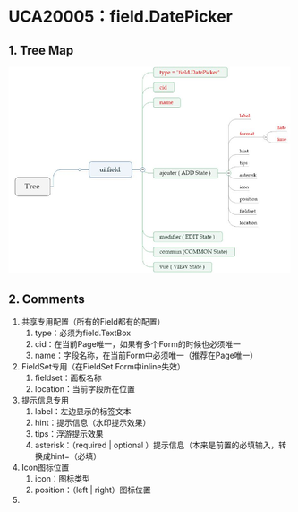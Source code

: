 # UCA20005：field.DatePicker

## 1. Tree Map

![](/engine/spec/component/img/field-004-01.JPG)

## 2. Comments

1. 共享专用配置（所有的Field都有的配置）
   1. type：必须为field.TextBox
   2. cid：在当前Page唯一，如果有多个Form的时候也必须唯一
   3. name：字段名称，在当前Form中必须唯一（推荐在Page唯一）
2. FieldSet专用（在FieldSet Form中inline失效）
   1. fieldset：面板名称
   2. location：当前字段所在位置
3. 提示信息专用
   1. label：左边显示的标签文本
   2. hint：提示信息（水印提示效果）
   3. tips：浮游提示效果
   4. asterisk：（required \| optional ）提示信息（本来是前置的必填输入，转换成hint=（必填）
4. Icon图标位置
   1. icon：图标类型
   2. position：（left \| right）图标位置
5. 


